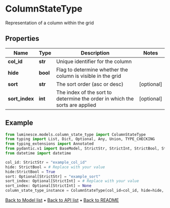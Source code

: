 # ColumnStateType

Representation of a column within the grid
## Properties
Name | Type | Description | Notes
------------ | ------------- | ------------- | -------------
**col_id** | **str** | Unique identifier for the column | 
**hide** | **bool** | Flag to determine whether the column is visible in the grid | 
**sort** | **str** | The sort order (asc or desc) | [optional] 
**sort_index** | **int** | The index of the sort to determine the order in which the sorts are applied | [optional] 
## Example

```python
from luminesce.models.column_state_type import ColumnStateType
from typing import List, Dict, Optional, Any, Union, TYPE_CHECKING
from typing_extensions import Annotated
from pydantic.v1 import BaseModel, StrictStr, StrictInt, StrictBool, StrictFloat, StrictBytes, Field, validator, ValidationError, conlist, constr
from datetime import datetime

col_id: StrictStr = "example_col_id"
hide: StrictBool = # Replace with your value
hide:StrictBool = True
sort: Optional[StrictStr] = "example_sort"
sort_index: Optional[StrictInt] = # Replace with your value
sort_index: Optional[StrictInt] = None
column_state_type_instance = ColumnStateType(col_id=col_id, hide=hide, sort=sort, sort_index=sort_index)

```

[Back to Model list](../README.md#documentation-for-models) &#8226; [Back to API list](../README.md#documentation-for-api-endpoints) &#8226; [Back to README](../README.md)

